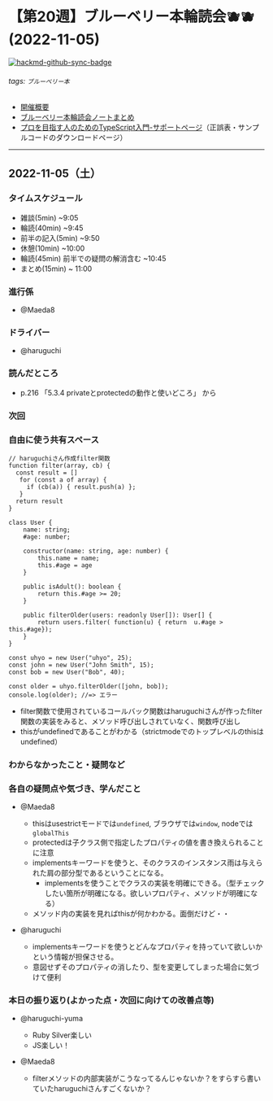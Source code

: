 # 【第20週】ブルーベリー本輪読会🫐🫐<br />(2022-11-05)

[![hackmd-github-sync-badge](https://hackmd.io/TY87YL1DTQurxw6mRgJSvg/badge)](https://hackmd.io/TY87YL1DTQurxw6mRgJSvg)


###### tags: `ブルーベリー本`

- [開催概要](https://hackmd.io/1kCgi6_tSGukG0KZrqDLvA)
- [ブルーベリー本輪読会ノートまとめ](https://hackmd.io/Ih6bdReuR3eQpYkGaCx8pg)
- [プロを目指す人のためのTypeScript入門-サポートページ](https://gihyo.jp/book/2022/978-4-297-12747-3/support)（正誤表・サンプルコードのダウンロードページ）

---
## 2022-11-05（土）

### タイムスケジュール
- 雑談(5min) ~9:05
- 輪読(40min) ~9:45
- 前半の記入(5min) ~9:50
- 休憩(10min) ~10:00
- 輪読(45min) 前半での疑問の解消含む ~10:45
- まとめ(15min) ~ 11:00

### 進行係

- @Maeda8 

### ドライバー

- @haruguchi

### 読んだところ

- p.216 「5.3.4 privateとprotectedの動作と使いどころ」 から

### 次回

### 自由に使う共有スペース

```javascript=
// haruguchiさん作成filter関数
function filter(array, cb) {
  const result = []
   for (const a of array) {
     if (cb(a)) { result.push(a) };
   }
  return result
}
```

```typescript=
class User {
    name: string;
    #age: number;

    constructor(name: string, age: number) {
        this.name = name;
        this.#age = age
    }

    public isAdult(): boolean {
        return this.#age >= 20;
    }

    public filterOlder(users: readonly User[]): User[] {
        return users.filter( function(u) { return  u.#age > this.#age});
    }
}

const uhyo = new User("uhyo", 25);
const john = new User("John Smith", 15);
const bob = new User("Bob", 40);

const older = uhyo.filterOlder([john, bob]);
console.log(older); //=> エラー
```

- filter関数で使用されているコールバック関数はharuguchiさんが作ったfilter関数の実装をみると、メソッド呼び出しされていなく、関数呼び出し
- thisがundefinedであることがわかる（strictmodeでのトップレベルのthisはundefined）

### わからなかったこと・疑問など

### 各自の疑問点や気づき、学んだこと

- @Maeda8 
	- thisはusestrictモードでは`undefined`, ブラウザでは`window`, nodeでは`globalThis`
	- protectedは子クラス側で指定したプロパティの値を書き換えられることに注意
	- implementsキーワードを使うと、そのクラスのインスタンス雨は与えられた肩の部分型であるということになる。
		- implementsを使うことでクラスの実装を明確にできる。（型チェックしたい箇所が明確になる。欲しいプロパティ、メソッドが明確になる）
	- メソッド内の実装を見ればthisが何かわかる。面倒だけど・・

- @haruguchi
    - implementsキーワードを使うとどんなプロパティを持っていて欲しいかという情報が担保させる。
    - 意図せずそのプロパティの消したり、型を変更してしまった場合に気づけて便利

### 本日の振り返り(よかった点・次回に向けての改善点等)

- @haruguchi-yuma 
    - Ruby Silver楽しい
    - JS楽しい！

- @Maeda8 
	- filterメソッドの内部実装がこうなってるんじゃないか？をすらすら書いていたharuguchiさんすごくないか？
